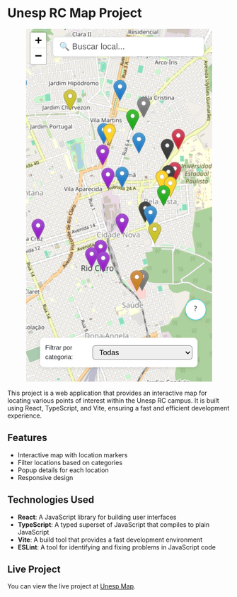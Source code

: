 # Unesp RC Map Project

<p align="center">
  <img src="./src/assets/readme.png" alt="Unesp Map">
</p>

This project is a web application that provides an interactive map for locating various points of interest within the Unesp RC campus. It is built using React, TypeScript, and Vite, ensuring a fast and efficient development experience.

## Features

- Interactive map with location markers
- Filter locations based on categories
- Popup details for each location
- Responsive design

## Technologies Used

- **React**: A JavaScript library for building user interfaces
- **TypeScript**: A typed superset of JavaScript that compiles to plain JavaScript
- **Vite**: A build tool that provides a fast development environment
- **ESLint**: A tool for identifying and fixing problems in JavaScript code

## Live Project

You can view the live project at [Unesp Map](https://unesprc-map.vercel.app/).
